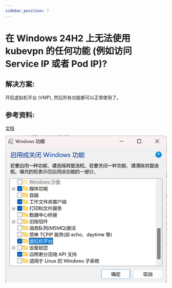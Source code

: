 ```yaml
---
sidebar_position: 7
---
```


# 在 Windows 24H2 上无法使用 kubevpn 的任何功能 (例如访问 Service IP 或者 Pod IP)?

## 解决方案:

开启虚拟机平台 (VMP), 然后所有功能都可以正常使用了。

## 参考资料:

[文档](https://support.microsoft.com/zh-cn/windows/%E5%9C%A8-windows-%E4%B8%8A%E5%90%AF%E7%94%A8%E8%99%9A%E6%8B%9F%E5%8C%96-c5578302-6e43-4b4b-a449-8ced115f58e1)

![windows_enable_VPM.png](img/windows_enable_VMP.png)